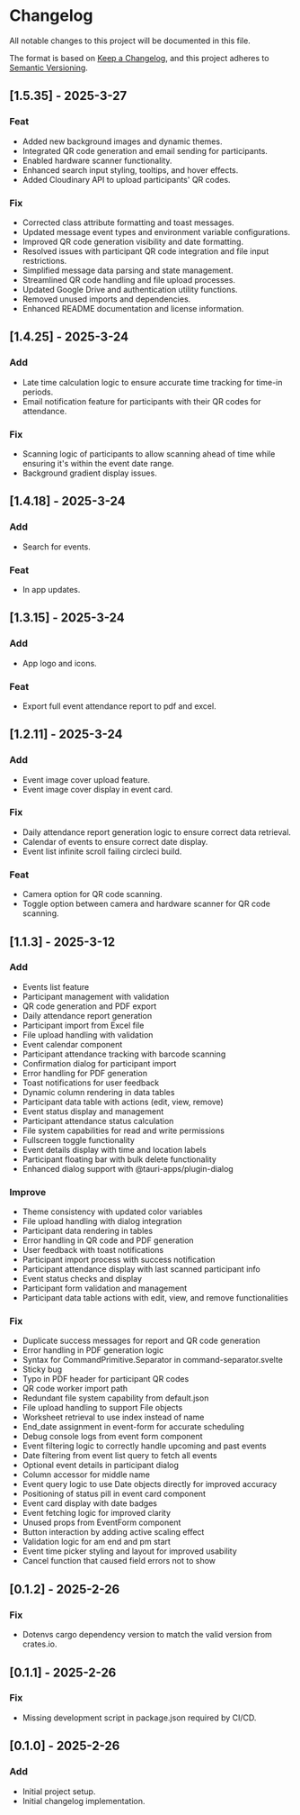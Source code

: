 # Changelog

All notable changes to this project will be documented in this file.

The format is based on [Keep a Changelog](https://keepachangelog.com/en/1.0.0/),
and this project adheres to [Semantic Versioning](https://semver.org/spec/v2.0.0.html).

## [1.5.35] - 2025-3-27

### Feat

- Added new background images and dynamic themes.
- Integrated QR code generation and email sending for participants.
- Enabled hardware scanner functionality.
- Enhanced search input styling, tooltips, and hover effects.
- Added Cloudinary API to upload participants' QR codes.

### Fix

- Corrected class attribute formatting and toast messages.
- Updated message event types and environment variable configurations.
- Improved QR code generation visibility and date formatting.
- Resolved issues with participant QR code integration and file input restrictions.
- Simplified message data parsing and state management.
- Streamlined QR code handling and file upload processes.
- Updated Google Drive and authentication utility functions.
- Removed unused imports and dependencies.
- Enhanced README documentation and license information.

## [1.4.25] - 2025-3-24

### Add

- Late time calculation logic to ensure accurate time tracking for time-in periods.
- Email notification feature for participants with their QR codes for attendance.

### Fix

- Scanning logic of participants to allow scanning ahead of time while ensuring it's within the event date range.
- Background gradient display issues.

## [1.4.18] - 2025-3-24

### Add

- Search for events.

### Feat

- In app updates.

## [1.3.15] - 2025-3-24

### Add

- App logo and icons.

### Feat

- Export full event attendance report to pdf and excel.

## [1.2.11] - 2025-3-24

### Add

- Event image cover upload feature.
- Event image cover display in event card.

### Fix

- Daily attendance report generation logic to ensure correct data retrieval.
- Calendar of events to ensure correct date display.
- Event list infinite scroll failing circleci build.

### Feat

- Camera option for QR code scanning.
- Toggle option between camera and hardware scanner for QR code scanning.

## [1.1.3] - 2025-3-12

### Add

- Events list feature
- Participant management with validation
- QR code generation and PDF export
- Daily attendance report generation
- Participant import from Excel file
- File upload handling with validation
- Event calendar component
- Participant attendance tracking with barcode scanning
- Confirmation dialog for participant import
- Error handling for PDF generation
- Toast notifications for user feedback
- Dynamic column rendering in data tables
- Participant data table with actions (edit, view, remove)
- Event status display and management
- Participant attendance status calculation
- File system capabilities for read and write permissions
- Fullscreen toggle functionality
- Event details display with time and location labels
- Participant floating bar with bulk delete functionality
- Enhanced dialog support with @tauri-apps/plugin-dialog

### Improve

- Theme consistency with updated color variables
- File upload handling with dialog integration
- Participant data rendering in tables
- Error handling in QR code and PDF generation
- User feedback with toast notifications
- Participant import process with success notification
- Participant attendance display with last scanned participant info
- Event status checks and display
- Participant form validation and management
- Participant data table actions with edit, view, and remove functionalities

### Fix

- Duplicate success messages for report and QR code generation
- Error handling in PDF generation logic
- Syntax for CommandPrimitive.Separator in command-separator.svelte
- Sticky bug
- Typo in PDF header for participant QR codes
- QR code worker import path
- Redundant file system capability from default.json
- File upload handling to support File objects
- Worksheet retrieval to use index instead of name
- End_date assignment in event-form for accurate scheduling
- Debug console logs from event form component
- Event filtering logic to correctly handle upcoming and past events
- Date filtering from event list query to fetch all events
- Optional event details in participant dialog
- Column accessor for middle name
- Event query logic to use Date objects directly for improved accuracy
- Positioning of status pill in event card component
- Event card display with date badges
- Event fetching logic for improved clarity
- Unused props from EventForm component
- Button interaction by adding active scaling effect
- Validation logic for am end and pm start
- Event time picker styling and layout for improved usability
- Cancel function that caused field errors not to show

## [0.1.2] - 2025-2-26

### Fix

- Dotenvs cargo dependency version to match the valid version from crates.io.

## [0.1.1] - 2025-2-26

### Fix

- Missing development script in package.json required by CI/CD.

## [0.1.0] - 2025-2-26

### Add

- Initial project setup.
- Initial changelog implementation.
